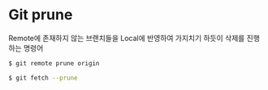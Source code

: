 # Git prune

Remote에 존재하지 않는 브랜치들을 Local에 반영하여 가지치기 하듯이 삭제를 진행하는 명령어

```bash
$ git remote prune origin
```

```bash
$ git fetch --prune
```
